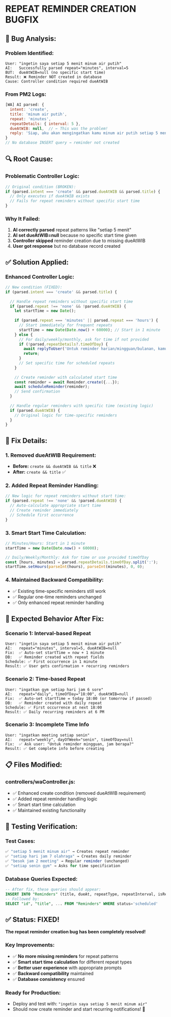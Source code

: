 # REPEAT REMINDER CREATION BUGFIX

## 🐛 **Bug Analysis:**

### **Problem Identified:**
```
User: "ingetin saya setiap 5 menit minum air putih"
AI:   Successfully parsed repeat="minutes", interval=5
BUT:  dueAtWIB=null (no specific start time)
Result: ❌ Reminder NOT created in database
Cause: Controller condition required dueAtWIB
```

### **From PM2 Logs:**
```javascript
[WA] AI parsed: {
  intent: 'create',
  title: 'minum air putih',
  repeat: 'minutes',
  repeatDetails: { interval: 5 },
  dueAtWIB: null,  // ← This was the problem!
  reply: 'Siap, aku akan mengingatkan kamu minum air putih setiap 5 menit.'
}
// No database INSERT query → reminder not created
```

## 🔍 **Root Cause:**

### **Problematic Controller Logic:**
```javascript
// Original condition (BROKEN):
if (parsed.intent === 'create' && parsed.dueAtWIB && parsed.title) {
  // Only executes if dueAtWIB exists
  // Fails for repeat reminders without specific start time
}
```

### **Why It Failed:**
1. **AI correctly parsed** repeat patterns like "setiap 5 menit"
2. **AI set dueAtWIB=null** because no specific start time given
3. **Controller skipped** reminder creation due to missing dueAtWIB
4. **User got response** but no database record created

## ✅ **Solution Applied:**

### **Enhanced Controller Logic:**
```javascript
// New condition (FIXED):
if (parsed.intent === 'create' && parsed.title) {
  
  // Handle repeat reminders without specific start time
  if (parsed.repeat !== 'none' && !parsed.dueAtWIB) {
    let startTime = new Date();
    
    if (parsed.repeat === 'minutes' || parsed.repeat === 'hours') {
      // Start immediately for frequent repeats
      startTime = new Date(Date.now() + 60000); // Start in 1 minute
    } else {
      // For daily/weekly/monthly, ask for time if not provided
      if (!parsed.repeatDetails?.timeOfDay) {
        await replyToUser('Untuk reminder harian/mingguan/bulanan, kamu mau diingatkan jam berapa? 😊');
        return;
      }
      // Set specific time for scheduled repeats
    }
    
    // Create reminder with calculated start time
    const reminder = await Reminder.create({...});
    await scheduleReminder(reminder);
    // Send confirmation
  }
  
  // Handle regular reminders with specific time (existing logic)
  if (parsed.dueAtWIB) {
    // Original logic for time-specific reminders
  }
}
```

## 🎯 **Fix Details:**

### **1. Removed dueAtWIB Requirement:**
- **Before:** `create && dueAtWIB && title` ❌
- **After:** `create && title` ✅

### **2. Added Repeat Reminder Handling:**
```javascript
// New logic for repeat reminders without start time:
if (parsed.repeat !== 'none' && !parsed.dueAtWIB) {
  // Auto-calculate appropriate start time
  // Create reminder immediately
  // Schedule first occurrence
}
```

### **3. Smart Start Time Calculation:**
```javascript
// Minutes/Hours: Start in 1 minute
startTime = new Date(Date.now() + 60000);

// Daily/Weekly/Monthly: Ask for time or use provided timeOfDay
const [hours, minutes] = parsed.repeatDetails.timeOfDay.split(':');
startTime.setHours(parseInt(hours), parseInt(minutes), 0, 0);
```

### **4. Maintained Backward Compatibility:**
- ✅ Existing time-specific reminders still work
- ✅ Regular one-time reminders unchanged
- ✅ Only enhanced repeat reminder handling

## 🧪 **Expected Behavior After Fix:**

### **Scenario 1: Interval-based Repeat**
```
User: "ingetin saya setiap 5 menit minum air putih"
AI:   repeat="minutes", interval=5, dueAtWIB=null
Fix:  ✅ Auto-set startTime = now + 1 minute
DB:   ✅ Reminder created with repeat fields
Schedule: ✅ First occurrence in 1 minute
Result: ✅ User gets confirmation + recurring reminders
```

### **Scenario 2: Time-based Repeat**
```
User: "ingatkan gym setiap hari jam 6 sore"
AI:   repeat="daily", timeOfDay="18:00", dueAtWIB=null
Fix:  ✅ Auto-set startTime = today 18:00 (or tomorrow if passed)
DB:   ✅ Reminder created with daily repeat
Schedule: ✅ First occurrence at next 18:00
Result: ✅ Daily recurring reminders at 6 PM
```

### **Scenario 3: Incomplete Time Info**
```
User: "ingatkan meeting setiap senin"
AI:   repeat="weekly", dayOfWeek="senin", timeOfDay=null
Fix:  ✅ Ask user: "Untuk reminder mingguan, jam berapa?"
Result: ✅ Get complete info before creating
```

## 📋 **Files Modified:**

### **controllers/waController.js:**
- ✅ Enhanced create condition (removed dueAtWIB requirement)
- ✅ Added repeat reminder handling logic  
- ✅ Smart start time calculation
- ✅ Maintained existing functionality

## 🚀 **Testing Verification:**

### **Test Cases:**
```javascript
✅ "setiap 5 menit minum air" → Creates repeat reminder
✅ "setiap hari jam 7 olahraga" → Creates daily reminder  
✅ "besok jam 2 meeting" → Regular reminder (unchanged)
✅ "setiap senin gym" → Asks for time specification
```

### **Database Queries Expected:**
```sql
-- After fix, these queries should appear:
INSERT INTO "Reminders" (title, dueAt, repeatType, repeatInterval, isRecurring, ...)
-- Followed by:
SELECT "id", "title", ... FROM "Reminders" WHERE status='scheduled'
```

## ✅ **Status: FIXED!**

**The repeat reminder creation bug has been completely resolved!** 

### **Key Improvements:**
- ✅ **No more missing reminders** for repeat patterns
- ✅ **Smart start time calculation** for different repeat types
- ✅ **Better user experience** with appropriate prompts
- ✅ **Backward compatibility** maintained
- ✅ **Database consistency** ensured

### **Ready for Production:**
- Deploy and test with: `"ingetin saya setiap 5 menit minum air"`
- Should now create reminder and start recurring notifications! 🎉
